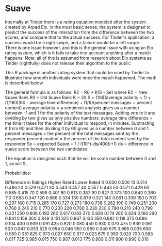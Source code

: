 # Suave
Internally at Tinder there is a rating equation modeled after the system created by Arpad Elo. In the most basic sense, the system is designed to predict the success of the interaction from the difference between the two scores, and compare that to the actual success. For Tinder's application, a success would be a right swipe, and a failure would be a left swipe.  
There is one issue however, and this is the general issue with using an Elo rating system, which is it fails to take into account anything after a match happens.
Note: all of this is assumed from research about Elo systems as Tinder (rightfully) does not release their algorithm to the public

This R package is another rating system that could be used by Tinder to illustrate how smooth individuals were once the match happened. The math is described below. 

The general formula is as follows:
R2 = R0 + K(S - Se)
where
R2 = New Suave Rank
R0 = Old Suave Rank
K = 30
S = (1/6)(average polarity + 1) + (1/180)(60 - average time difference) + (1/6)(percent messages + percent content)
  average polarity = a sentiment analysis gives us a number between -1 and 1 for the polarity of the text messages. Adding one to it and     dividing by two gives us only positive numbers.
  average time difference = the time it takes for the other individual to respond, in minutes. Subtracting it from 60 and then dividing it   by 60 gives us a number between 0 and 1. 
  percent messages = the percent of the total messages sent by the responder
  percent content = the percent of the total content sent by the responder
Se = expected Suave = 1 / ((10^(-ds/400))+1)
ds = difference in suave score between the two candidates

The equation is designed such that Se will be some number between 0 and 1, as will S. 

Probabilities: 


Difference in Ratings	 Higher Rated	 Lower Rated
0	  0.500	0.500
10	0.514	0.486
20	0.529	0.471
30	0.543	0.457
40	0.557	0.443
50	0.571	0.429
60	0.585	0.415
70	0.599	0.401
80	0.613	0.387
90	0.627	0.373
100	0.640	0.360
110	0.653	0.347
120	0.666	0.334
130	0.679	0.321
140	0.691	0.309
150	0.703	0.297
160	0.715	0.285
170	0.727	0.273
180	0.738	0.262
190	0.749	0.251
200	0.760	0.240
210	0.770	0.230
220	0.780	0.220
230	0.790	0.210
240	0.799	0.201
250	0.808	0.192
260	0.817	0.183
270	0.826	0.174
280	0.834	0.166
290	0.841	0.159
300	0.849	0.151
325	0.867	0.133
350	0.882	0.118
375	0.896	0.104
400	0.909	0.091
425	0.920	0.080
450	0.930	0.070
475	0.939	0.061
500	0.947	0.053
525	0.954	0.046
550	0.960	0.040
575	0.965	0.035
600	0.969	0.031
625	0.973	0.027
650	0.977	0.023
675	0.980	0.020
700	0.983	0.017
725	0.985	0.015
750	0.987	0.013
775	0.989	0.011
800	0.990	0.010

